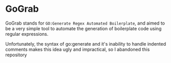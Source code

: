 # GoGrab

GoGrab stands for `GO:Generate Regex Automated Boilerplate`, and aimed to be a very simple tool to automate the generation of boilerplate code using regular expressions.

Unfortunately, the syntax of go:generate and it's inability to handle indented comments makes this idea ugly and impractical, so I abandoned this repository
